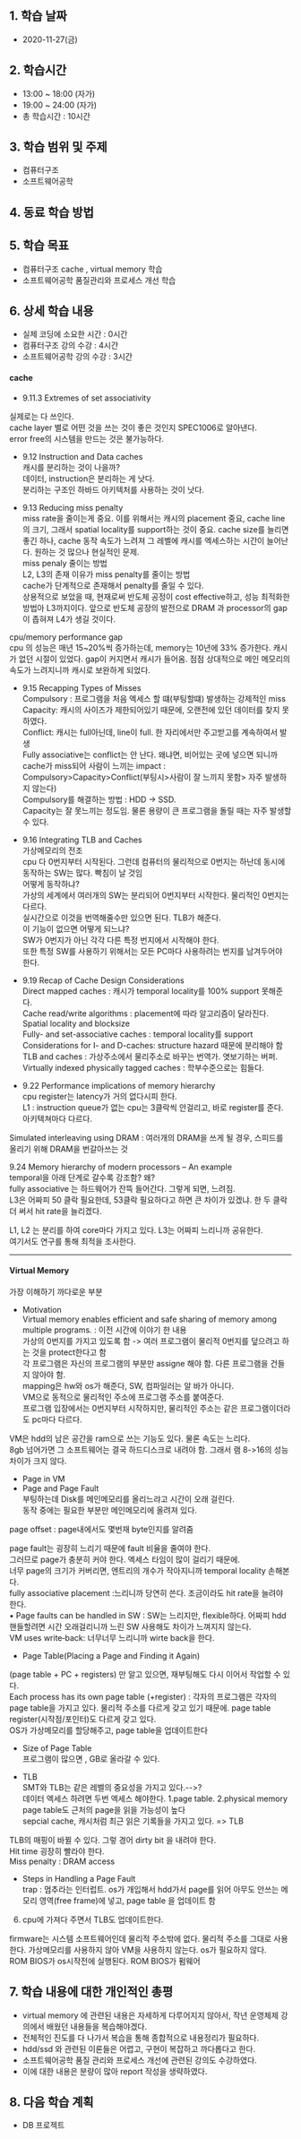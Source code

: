 ## 1. 학습 날짜
+ 2020-11-27(금)

## 2. 학습시간
+ 13:00 ~ 18:00 (자가)
+ 19:00 ~ 24:00 (자가)   
+ 총 학습시간 : 10시간

## 3. 학습 범위 및 주제
+ 컴퓨터구조
+ 소프트웨어공학

## 4. 동료 학습 방법

## 5. 학습 목표
+ 컴퓨터구조 cache , virtual memory 학습
+ 소프트웨어공학 품질관리와 프로세스 개선 학습


## 6. 상세 학습 내용
+ 실제 코딩에 소요한 시간 : 0시간    
+ 컴퓨터구조 강의 수강 : 4시간        
+ 소프트웨어공학 강의 수강 : 3시간    
    
#### cache

- 9.11.3 Extremes of set associativity   

실제로는 다 쓰인다.   
cache layer 별로 어떤 것을 쓰는 것이 좋은 것인지 SPEC1006로 알아낸다.   
error free의 시스템을 만드는 것은 불가능하다.   

- 9.12 Instruction and Data caches   
캐시를 분리하는 것이 나을까?    
데이터, instruction은 분리하는 게 낫다.    
분리하는 구조인 하바드 아키텍처를 사용하는 것이 낫다.   

- 9.13 Reducing miss penalty   
miss rate을 줄이는게 중요. 이를 위해서는 캐시의 placement 중요, cache line의 크기, 그래서 spatial locality를 support하는 것이 중요.  cache size를 늘리면 좋긴 하나, cache 동작 속도가 느려져 그 레벨에 캐시를 엑세스하는 시간이 늘어난다. 원하는 것 많으나 현실적인 문제.   
miss penaly 줄이는 방법   
L2, L3의 존재 이유가 miss penalty를 줄이는 방법   
cache가 단계적으로 존재해서 penalty를 줄일 수 있다.   
상용적으로 보았을 때, 현재로써 반도체 공정이 cost effective하고, 성능 최적화한 방법아 L3까지이다. 앞으로 반도체 공장의 발전으로 DRAM 과 processor의 gap이 좁혀져 L4가 생길 것이다.   

cpu/memory performance gap   
cpu 의 성능은 매년 15~20%씩 증가하는데, memory는 10년에 33% 증가한다. 캐시가 없던 시절이 있었다. gap이 커지면서 캐시가 들어옴. 점점 상대적으로 메인 메모리의 속도가 느려지니까 캐시로 보완하게 되었다.   

- 9.15 Recapping Types of Misses   
Compulsory : 프로그램을 처음 엑세스 할 떄(부팅할떄) 발생하는 강제적인 miss   
Capacity: 캐시의 사이즈가 제한되어있기 때문에, 오랜전에 있던 데이터를 찾지 못하였다.   
Conflict: 캐시는 full아닌데, line이 full. 한 자리에서만 주고받고를 계속하여서 발생   
Fully associative는 conflict는 안 난다. 왜냐면, 비어있는 곳에 넣으면 되니까   
cache가 miss되어 사람이 느끼는 impact : Compulsory>Capacity>Conflict(부팅시>사람이 잘 느끼지 못함> 자주 발생하지 않는다)   
Compulsory를 해결하는 방법 : HDD -> SSD.   
Capacity는 잘 못느끼는 정도임. 물론 용량이 큰 프로그램을 돌릴 때는 자주 발생할 수 있다.    

- 9.16 Integrating TLB and Caches   
가상메모리의 전조   
cpu 다 0번지부터 시작된다. 그런데 컴퓨터의 물리적으로 0번지는 하난데 동시에 동작하는 SW는 많다.  빡침이 날 것임   
어떻게 동작하냐?   
가상의 세계에서 여러개의 SW는 분리되어 0번지부터 시작한다. 물리적인 0번지는 다르다.   
실시간으로 이것을 번역해줄수만 있으면 된다. TLB가 해준다.   
이 기능이 없으면 어떻게 되느냐?   
SW가 0번지가 아닌 각각 다른 특정 번지에서 시작해야 한다.   
또한 특정 SW를 사용하기 위해서는 모든 PC마다 사용하려는 번지를 남겨두어야 한다.   

- 9.19 Recap of Cache Design Considerations   
Direct mapped caches : 캐시가 temporal locality를 100% support 못해준다.   
Cache read/write algorithms : placement에 따라 알고리즘이 달라진다.   
Spatial locality and blocksize    
Fully- and set-associative caches : temporal locality를 support   
Considerations for I- and D-caches: structure hazard 때문에 분리해야 함   
TLB and caches :  가상주소에서 물리주소로 바꾸는 번역가. 엿보기하는 버퍼.     
Virtually indexed physically tagged caches : 학부수준으로는 힘들다.   

- 9.22 Performance implications of memory hierarchy   
cpu register는 latency가 거의 없다시피 한다.   
L1 : instruction queue가 없는 cpu는 3클락씩 안걸리고, 바로 register를 준다. 아키텍쳐마다 다르다.   

Simulated interleaving using DRAM : 여러개의 DRAM을 쓰게 될 경우, 스피드를 올리기 위해 DRAM을 번갈아쓰는 것    

9.24 Memory hierarchy of modern processors – An example   
temporal을 아래 단계로 갈수록 강조함? 왜?   
fully associative 는 하드웨어가 잔뜩 들어간다. 그렇게 되면, 느려짐.   
L3은 어짜피 50 클락 필요한데, 53클락 필요하다고 하면 큰 차이가 있겠냐. 한 두 클락 더 써서 hit rate을 늘리겠다.   

L1, L2 는 분리를 하여 core마다 가지고 있다. L3는 어짜피 느리니까 공유한다.   
여기서도 연구를 통해 최적을 조사한다.    

------------------------------------------------   

#### Virtual Memory

가장 이해하기 까다로운 부분   

- Motivation   
Virtual memory enables efficient and safe sharing of memory among multiple programs. : 이전 시간에 이야기 한 내용   
가상의 0번지를 가지고 있도록 함 -> 여러 프로그램이 물리적 0번지를 덮으려고 하는 것을 protect한다고 함   
각 프로그램은 자신의 프로그램의 부분만 assigne 해야 함. 다른 프로그램을 건들지 않아야 함.   
mapping은 hw와 os가 해준다, SW, 컴파일러는 알 바가 아니다.    
VM으로 동적으로 물리적인 주소에 프로그램 주소를 붙여준다.   
프로그램 입장에서는 0번지부터 시작하지만, 물리적인 주소는 같은 프로그램이더라도 pc마다 다르다.   

VM은 hdd의 남은 공간을 ram으로 쓰는 기능도 있다. 물론 속도는 느리다.   
8gb 넘어가면 그 소프트웨어는 결국 하드디스크로 내려야 함. 그래서 램 8->16의 성능차이가 크지 않다.   

- Page in VM   
- Page and Page Fault   
부팅하는데 Disk를 메인메모리를 올리느랴고 시간이 오래 걸린다.   
동작 중에는 필요한 부분만 메인메모리에 올려져 있다.   

page offset : page내에서도 몇번재 byte인지를 알려줌   

page fault는 굉장히 느리기 때문에 fault 비율을 줄여야 한다.   
그러므로 page가 충분히 커야 한다. 엑세스 타임이 많이 걸리기 때문에.   
너무 page의 크기가 커버리면, 엔트리의 개수가 작아지니까 temporal locality 손해본다.    
fully associative placement :느리니까 당연히 쓴다. 조금이라도 hit rate을 늘려야 한다.   
• Page faults can be handled in SW : SW는 느리지만, flexible하다. 어짜피 hdd 핸들할려면 시간 오래걸리니까 느린 SW 사용해도 차이가 느껴지지 않는다.   
VM uses write‐back: 너무너무 느리니까 wirte back을 한다.   

- Page Table(Placing a Page and Finding it Again)   

(page table + PC + registers) 만 알고 있으면, 재부팅해도 다시 이어서 작업할 수 있다.   
Each process has its own page table (+register) : 각자의 프로그램은 각자의 page table을 가지고 있다. 물리적 주소를 다르게 갖고 있기 때문에. page table register(시작점/포인터)도 다르게 갖고 있다.   
OS가 가상메모리를 할당해주고, page table을 업데이트한다   

- Size of Page Table   
프로그램이 많으면 , GB로 올라갈 수 있다.   

- TLB   
SMT와 TLB는 같은 레벨의 중요성을 가지고 있다.-->?   
데이터 엑세스 하려면 두번 엑세스 해야한다. 1.page table. 2.physical memory    
page table도 근처의 page을 읽을 가능성이 높다   
sepcial cache, 캐시처럼 최근 읽은 기록들을 가지고 있다. => TLB   

TLB의 매핑이 바뀔 수 있다. 그렇 경어 dirty bit 을 내려야 한다.   
Hit time 굉장히 빨라야 한다.   
Miss penalty : DRAM access   

- Steps in Handling a Page Fault   
trap : 멈추라는 인터럽트. os가 개입해서 hdd가서 page를 읽어 아무도 안쓰는 메모리 영역(free frame)에 넣고, page table 을 업데이트 함   
 6. cpu에 가져다 주면서 TLB도 업데이트한다.   

firmware는 시스템 소프트웨어인데 물리적 주소밖에 없다. 물리적 주소를 그대로 사용한다. 가상메모리를 사용하지 않아 VM을 사용하지 않는다. os가 필요하지 않다.    
ROM BIOS가 os시작전에 실행된다.  ROM BIOS가 펌웨어   


## 7. 학습 내용에 대한 개인적인 총평
+ virtual memory 에 관련된 내용은 자세하게 다루어지지 않아서, 작년 운영체제 강의에서 배웠던 내용들을 복습해야겠다.
+ 전체적인 진도를 다 나가서 복습을 통해 종합적으로 내용정리가 필요하다.
+ hdd/ssd 와 관련된 이론들은 어렵고, 구현이 복잡하고 까다롭다고 한다.
+ 소프트웨어공학 품질 관리와 프로세스 개선에 관련된 강의도 수강하였다.
+ 이에 대한 내용은 분량이 많아 report 작성을 생략하였다.

## 8. 다음 학습 계획
+ DB 프로젝트